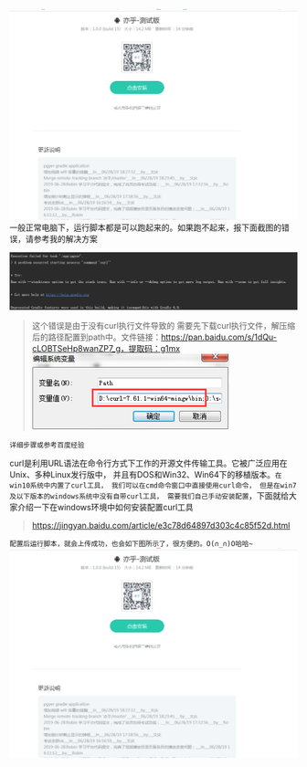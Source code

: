 ![enter image description here](https://github.com/baowenqing/pgyerGradleAutoUpload/blob/master/3.png?raw=true)
一般正常电脑下，运行脚本都是可以跑起来的。如果跑不起来，报下面截图的错误，请参考我的解决方案

![enter image description here](https://github.com/baowenqing/pgyerGradleAutoUpload/blob/master/2.png?raw=true)

> 这个错误是由于没有curl执行文件导致的 需要先下载curl执行文件，解压缩后的路径配置到path中。文件链接：https://pan.baidu.com/s/1dQu-cLOBTSeHp8wanZP7_g，提取码：g1mx 
![enter image description here](https://github.com/baowenqing/pgyerGradleAutoUpload/blob/master/1.png?raw=true)

`详细步骤或参考百度经验`

curl是利用URL语法在命令行方式下工作的开源文件传输工具。它被广泛应用在Unix、多种Linux发行版中，
并且有DOS和Win32、Win64下的移植版本。`在win10系统中内置了curl工具，
我们可以在cmd命令窗口中直接使用curl命令，
但是在win7及以下版本的windows系统中没有自带curl工具，
需要我们自己手动安装配置`，下面就给大家介绍一下在windows环境中如何安装配置curl工具
>  https://jingyan.baidu.com/article/e3c78d64897d303c4c85f52d.html
 
`配置后运行脚本，就会上传成功，也会如下图所示了，很方便的。O(∩_∩)O哈哈~`
![enter image description here](https://github.com/baowenqing/pgyerGradleAutoUpload/blob/master/3.png?raw=true)






